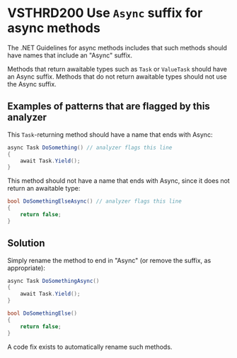 # VSTHRD200 Use `Async` suffix for async methods

The .NET Guidelines for async methods includes that such methods
should have names that include an "Async" suffix.

Methods that return awaitable types such as `Task` or `ValueTask`
should have an Async suffix.
Methods that do not return awaitable types should not use the Async suffix.

## Examples of patterns that are flagged by this analyzer

This `Task`-returning method should have a name that ends with Async:

```csharp
async Task DoSomething() // analyzer flags this line
{
    await Task.Yield();
}
```

This method should not have a name that ends with Async, since it does not return an awaitable type:

```csharp
bool DoSomethingElseAsync() // analyzer flags this line
{
    return false;
}
```

## Solution

Simply rename the method to end in "Async" (or remove the suffix, as appropriate):

```csharp
async Task DoSomethingAsync()
{
    await Task.Yield();
}

bool DoSomethingElse()
{
    return false;
}
```


A code fix exists to automatically rename such methods.
